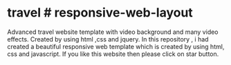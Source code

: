 # travel # responsive-web-layout
Advanced travel website template with video background and many video effects. Created by using html ,css and jquery.
In this repository , i had created a beautiful responsive web template which is created by using html, css and javascript. If you like this website then please click on star button.
